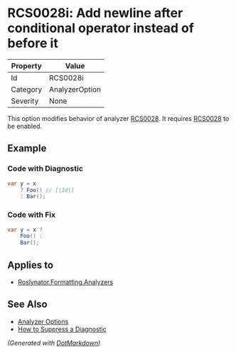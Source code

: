 # RCS0028i: Add newline after conditional operator instead of before it

| Property | Value          |
| -------- | -------------- |
| Id       | RCS0028i       |
| Category | AnalyzerOption |
| Severity | None           |

This option modifies behavior of analyzer [RCS0028](RCS0028.md)\. It requires [RCS0028](RCS0028.md) to be enabled\.

## Example

### Code with Diagnostic

```csharp
var y = x
    ? Foo() // [|Id|]
    : Bar();
```

### Code with Fix

```csharp
var y = x ?
    Foo() :
    Bar();
```

## Applies to

* [Roslynator.Formatting.Analyzers](https://www.nuget.org/packages/Roslynator.Formatting.Analyzers)

## See Also

* [Analyzer Options](../AnalyzerOptions.md)
* [How to Suppress a Diagnostic](../HowToConfigureAnalyzers.md#how-to-suppress-a-diagnostic)


*\(Generated with [DotMarkdown](http://github.com/JosefPihrt/DotMarkdown)\)*
